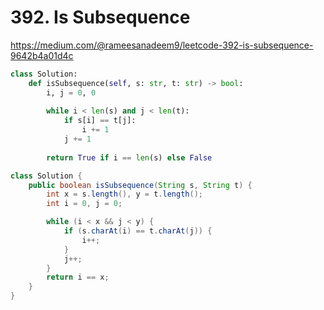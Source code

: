 # 392. Is Subsequence

https://medium.com/@rameesanadeem9/leetcode-392-is-subsequence-9642b4a01d4c

```Python
class Solution:
    def isSubsequence(self, s: str, t: str) -> bool:
        i, j = 0, 0
        
        while i < len(s) and j < len(t):
            if s[i] == t[j]:
                i += 1
            j += 1
        
        return True if i == len(s) else False
```

```java
class Solution {
    public boolean isSubsequence(String s, String t) {
        int x = s.length(), y = t.length();
        int i = 0, j = 0;

        while (i < x && j < y) {
            if (s.charAt(i) == t.charAt(j)) {
                i++;
            }
            j++;
        }
        return i == x;
    }
}
```